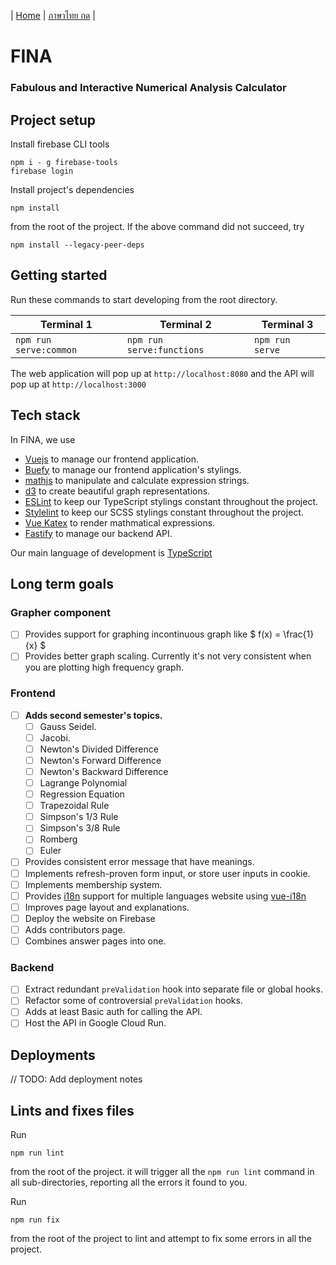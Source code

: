 | [Home](README.md) | [ภาษาไทย กด](docs/README-th.md) |

# FINA
### Fabulous and Interactive Numerical Analysis Calculator

## Project setup
Install firebase CLI tools
```
npm i - g firebase-tools
firebase login
```
Install project's dependencies
```
npm install
```
from the root of the project. If the above command did not succeed, try
```
npm install --legacy-peer-deps
```

## Getting started
Run these commands to start developing from the root directory.

| Terminal 1                  | Terminal 2                  | Terminal 3      |
| --------------------------- | --------------------------- | --------------- |
| `npm run serve:common`      | `npm run serve:functions`   | `npm run serve` |

The web application will pop up at `http://localhost:8080` and the API will pop up at `http://localhost:3000`

## Tech stack
In FINA, we use
- [Vuejs](https://vuejs.org/) to manage our frontend application.
- [Buefy](https://buefy.org/) to manage our frontend application's stylings.
- [mathjs](https://mathjs.org/) to manipulate and calculate expression strings.
- [d3](https://d3js.org/) to create beautiful graph representations.
- [ESLint](https://eslint.org/) to keep our TypeScript stylings constant throughout the project.
- [Stylelint](https://stylelint.io/) to keep our SCSS stylings constant throughout the project.
- [Vue Katex](https://github.com/lucpotage/vue-katex#readme) to render mathmatical expressions.
- [Fastify](https://fastify.io/) to manage our backend API.

Our main language of development is [TypeScript](https://www.typescriptlang.org/)

## Long term goals

### Grapher component
- [ ] Provides support for graphing incontinuous graph like $ f(x) = \frac{1}{x} $
- [ ] Provides better graph scaling. Currently it's not very consistent when you are plotting high frequency graph.

### Frontend
- [ ] **Adds second semester's topics.**
  - [ ] Gauss Seidel.
  - [ ] Jacobi.
  - [ ] Newton's Divided Difference
  - [ ] Newton's Forward Difference
  - [ ] Newton's Backward Difference
  - [ ] Lagrange Polynomial
  - [ ] Regression Equation
  - [ ] Trapezoidal Rule
  - [ ] Simpson's 1/3 Rule
  - [ ] Simpson's 3/8 Rule
  - [ ] Romberg
  - [ ] Euler
- [ ] Provides consistent error message that have meanings.
- [ ] Implements refresh-proven form input, or store user inputs in cookie.
- [ ] Implements membership system.
- [ ] Provides [i18n](https://en.wikipedia.org/wiki/Internationalization_and_localization) support for multiple languages website using [vue-i18n](https://kazupon.github.io/vue-i18n/)
- [ ] Improves page layout and explanations.
- [ ] Deploy the website on Firebase
- [ ] Adds contributors page.
- [ ] Combines answer pages into one.

### Backend
- [ ] Extract redundant `preValidation` hook into separate file or global hooks.
- [ ] Refactor some of controversial `preValidation` hooks.
- [ ] Adds at least Basic auth for calling the API.
- [ ] Host the API in Google Cloud Run.

## Deployments
// TODO: Add deployment notes

## Lints and fixes files
Run
```
npm run lint
```
from the root of the project. it will trigger all the `npm run lint` command in all sub-directories, reporting all the errors it found to you.

Run
```
npm run fix
```
from the root of the project to lint and attempt to fix some errors in all the project.
